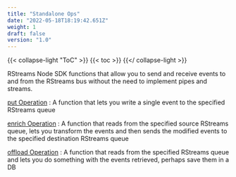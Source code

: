 ```yaml
---
title: "Standalone Ops"
date: "2022-05-18T18:19:42.651Z"
weight: 1
draft: false
version: "1.0"
---
```


{{< collapse-light "ToC" >}}
{{< toc  >}}
{{</ collapse-light >}}

RStreams Node SDK functions that allow you to send and receive events to and from the RStreams bus without the need to
implement pipes and streams.

[put Operation](./put)
: A function that lets you write a single event to the specified RStreams queue

[enrich Operation](./enrich)
: A function that reads from the specified source RStreams queue, lets you transform the events and then sends the 
modified events to the specified destination RStreams queue

[offload Operation](./offload)
: A function that reads from the specified RStreams queue and lets you do something with the events retrieved, perhaps save them in a DB
